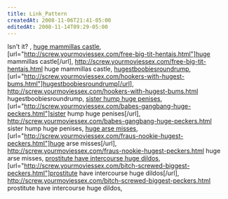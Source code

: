 ```yaml
---
title: Link_Pattern
createdAt: 2008-11-06T21:41-05:00
editedAt: 2008-11-14T09:29-05:00
---
```


Isn't it? , <a href="http://screw.yourmoviessex.com/free-big-tit-hentais.html">huge mammillas castle</a>, [url="http://screw.yourmoviessex.com/free-big-tit-hentais.html"]huge mammillas castle[/url], http://screw.yourmoviessex.com/free-big-tit-hentais.html huge mammillas castle, <a href="http://screw.yourmoviessex.com/hookers-with-hugest-bums.html">hugestboobiesroundrump</a>, [url="http://screw.yourmoviessex.com/hookers-with-hugest-bums.html"]hugestboobiesroundrump[/url], http://screw.yourmoviessex.com/hookers-with-hugest-bums.html hugestboobiesroundrump, <a href="http://screw.yourmoviessex.com/babes-gangbang-huge-peckers.html">sister hump huge penises</a>, [url="http://screw.yourmoviessex.com/babes-gangbang-huge-peckers.html"]sister hump huge penises[/url], http://screw.yourmoviessex.com/babes-gangbang-huge-peckers.html sister hump huge penises, <a href="http://screw.yourmoviessex.com/fraus-nookie-hugest-peckers.html">huge arse misses</a>, [url="http://screw.yourmoviessex.com/fraus-nookie-hugest-peckers.html"]huge arse misses[/url], http://screw.yourmoviessex.com/fraus-nookie-hugest-peckers.html huge arse misses, <a href="http://screw.yourmoviessex.com/bitch-screwed-biggest-peckers.html">prostitute have intercourse huge dildos</a>, [url="http://screw.yourmoviessex.com/bitch-screwed-biggest-peckers.html"]prostitute have intercourse huge dildos[/url], http://screw.yourmoviessex.com/bitch-screwed-biggest-peckers.html prostitute have intercourse huge dildos, 

